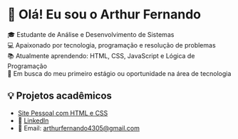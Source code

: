 # 👋 Olá! Eu sou o Arthur Fernando

🎓 Estudante de Análise e Desenvolvimento de Sistemas  
💻 Apaixonado por tecnologia, programação e resolução de problemas  
📚 Atualmente aprendendo: HTML, CSS, JavaScript e Lógica de Programação  
🚀 Em busca do meu primeiro estágio ou oportunidade na área de tecnologia  

## 💡 Projetos acadêmicos
- [Site Pessoal com HTML e CSS](link-do-repositorio)
- 💼 [LinkedIn](https://www.linkedin.com/in/arthur-fernando-rodrigues-fonseca-b92907297)
- 📧 Email: arthurfernando4305@gmail.com
